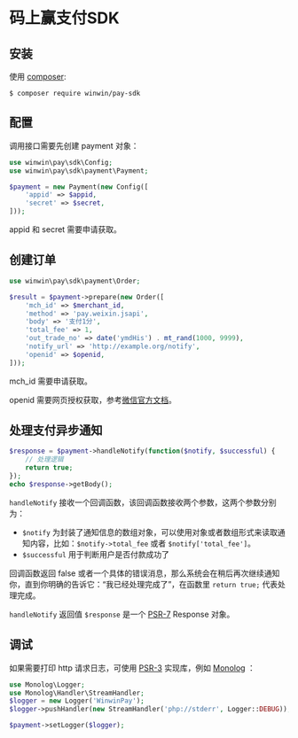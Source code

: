 码上赢支付SDK
==============================

## 安装

使用 [composer](http://getcomposer.org/):

```shell
$ composer require winwin/pay-sdk
```

## 配置

调用接口需要先创建 payment 对象：

```php
use winwin\pay\sdk\Config;
use winwin\pay\sdk\payment\Payment;

$payment = new Payment(new Config([
    'appid' => $appid,
    'secret' => $secret,
]));
```

appid 和 secret 需要申请获取。

## 创建订单

```php
use winwin\pay\sdk\payment\Order;

$result = $payment->prepare(new Order([
    'mch_id' => $merchant_id,
    'method' => 'pay.weixin.jsapi',
    'body' => '支付1分',
    'total_fee' => 1,
    'out_trade_no' => date('ymdHis') . mt_rand(1000, 9999),
    'notify_url' => 'http://example.org/notify',
    'openid' => $openid,
]));
```
mch_id 需要申请获取。

openid 需要网页授权获取，参考[微信官方文档](https://mp.weixin.qq.com/wiki?action=doc&id=mp1421140842&t=0.04999664287487349#1)。

## 处理支付异步通知

```php
$response = $payment->handleNotify(function($notify, $successful) {
    // 处理逻辑
    return true;
});
echo $response->getBody();
```

`handleNotify` 接收一个回调函数，该回调函数接收两个参数，这两个参数分别为：
- `$notify` 为封装了通知信息的数组对象，可以使用对象或者数组形式来读取通知内容，比如：`$notify->total_fee` 或者 `$notify['total_fee']`。
- `$successful` 用于判断用户是否付款成功了

回调函数返回 false 或者一个具体的错误消息，那么系统会在稍后再次继续通知你，直到你明确的告诉它：“我已经处理完成了”，在函数里 `return true;` 代表处理完成。

`handleNotify` 返回值 `$response` 是一个 [PSR-7](http://www.php-fig.org/psr/psr-7/) Response 对象。

## 调试

如果需要打印 http 请求日志，可使用 [PSR-3](http://www.php-fig.org/psr/psr-3/) 实现库，例如 [Monolog](https://github.com/Seldaek/monolog) ：

```php
use Monolog\Logger;
use Monolog\Handler\StreamHandler;
$logger = new Logger('WinwinPay');
$logger->pushHandler(new StreamHandler('php://stderr', Logger::DEBUG));

$payment->setLogger($logger);
```
